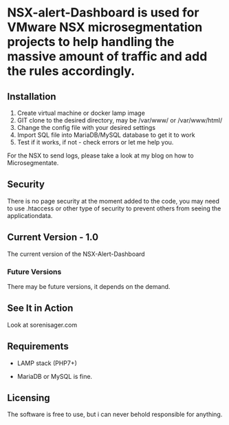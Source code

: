 # NSX-alert-Dashboard is used for VMware NSX microsegmentation projects to help handling the massive amount of traffic and add the rules accordingly.

## Installation
1. Create virtual machine or docker lamp image
2. GIT clone to the desired directory, may be /var/www/ or /var/www/html/
3. Change the config file with your desired settings
4. Import SQL file into MariaDB/MySQL database to get it to work
5. Test if it works, if not - check errors or let me help you.

For the NSX to send logs, please take a look at my blog on how to Microsegmentate.

## Security
There is no page security at the moment added to the code, you may need to use .htaccess or other type of security to prevent others from seeing the applicationdata.

## Current Version - 1.0

The current version of the NSX-Alert-Dashboard

### Future Versions

There may be future versions, it depends on the demand.

## See It in Action

Look at sorenisager.com

## Requirements

* LAMP stack (PHP7+)
- MariaDB or MySQL is fine.

## Licensing

The software is free to use, but i can never behold responsible for anything.